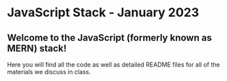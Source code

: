 # JavaScript Stack - January 2023

## Welcome to the JavaScript (formerly known as MERN) stack!

Here you will find all the code as well as detailed README files for all of the materials we discuss in class.